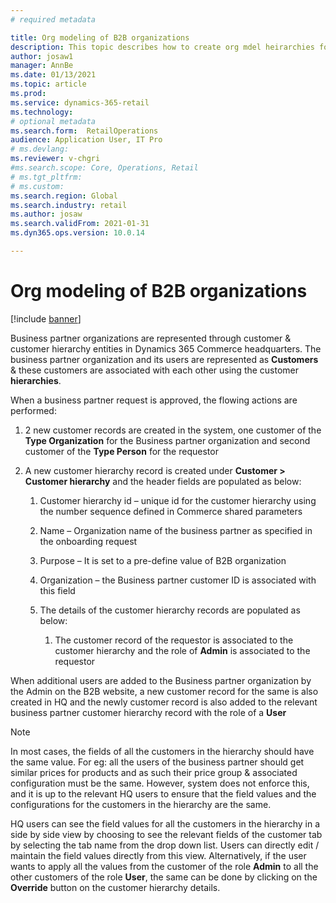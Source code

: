 ```yaml
---
# required metadata

title: Org modeling of B2B organizations
description: This topic describes how to create org mdel heirarchies for B2B organizations.
author: josaw1
manager: AnnBe
ms.date: 01/13/2021
ms.topic: article
ms.prod: 
ms.service: dynamics-365-retail
ms.technology: 
# optional metadata
ms.search.form:  RetailOperations
audience: Application User, IT Pro
# ms.devlang: 
ms.reviewer: v-chgri
#ms.search.scope: Core, Operations, Retail
# ms.tgt_pltfrm: 
# ms.custom: 
ms.search.region: Global
ms.search.industry: retail
ms.author: josaw
ms.search.validFrom: 2021-01-31
ms.dyn365.ops.version: 10.0.14

---
```


# Org modeling of B2B organizations

[!include [banner](../../includes/banner.md)]

Business partner organizations are represented through customer & customer hierarchy entities in Dynamics 365 Commerce headquarters. The business partner organization and its users are represented as **Customers** & these customers are associated with each other using the customer **hierarchies**.

When a business partner request is approved, the flowing actions are performed:

1.  2 new customer records are created in the system, one customer of the **Type Organization** for the Business partner organization and second customer of the **Type Person** for the requestor

1.  A new customer hierarchy record is created under **Customer &gt; Customer hierarchy** and the header fields are populated as below:

    1.  Customer hierarchy id – unique id for the customer hierarchy using the number sequence defined in Commerce shared parameters
    1.  Name – Organization name of the business partner as specified in the onboarding request
    1.  Purpose – It is set to a pre-define value of B2B organization
    1.  Organization – the Business partner customer ID is associated with this field

    1.  The details of the customer hierarchy records are populated as below:

        1. The customer record of the requestor is associated to the customer hierarchy and the role of **Admin** is associated to the requestor

When additional users are added to the Business partner organization by the Admin on the B2B website, a new customer record for the same is also created in HQ and the newly customer record is also added to the relevant business partner customer hierarchy record with the role of a **User**

> [!NOTE]
> In most cases, the fields of all the customers in the hierarchy should have the same value. For eg: all the users of the business partner should get similar prices for products and as such their price group & associated configuration must be the same. However, system does not enforce this, and it is up to the relevant HQ users to ensure that the field values and the configurations for the customers in the hierarchy are the same.
>
> HQ users can see the field values for all the customers in the hierarchy in a side by side view by choosing to see the relevant fields of the customer tab by selecting the tab name from the drop down list. Users can directly edit / maintain the field values directly from this view. Alternatively, if the user wants to apply all the values from the customer of the role **Admin** to all the other customers of the role **User**, the same can be done by clicking on the **Override** button on the customer hierarchy details.

<!-- link to create partner user topic at top of this topic-->

